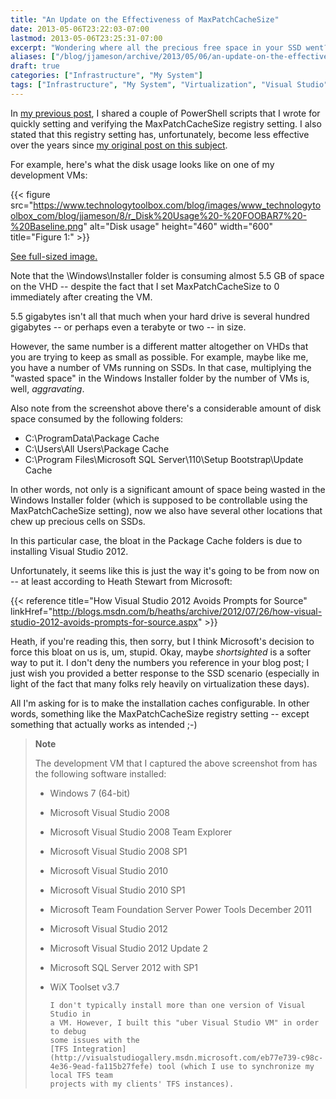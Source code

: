 ```yaml
---
title: "An Update on the Effectiveness of MaxPatchCacheSize"
date: 2013-05-06T23:22:03-07:00
lastmod: 2013-05-06T23:25:31-07:00
excerpt: "Wondering where all the precious free space in your SSD went? Well, here are a few possibilities."
aliases: ["/blog/jjameson/archive/2013/05/06/an-update-on-the-effectiveness-of-maxpatchcachesize.aspx"]
draft: true
categories: ["Infrastructure", "My System"]
tags: ["Infrastructure", "My System", "Virtualization", "Visual Studio"]
---
```


In
[my previous post](/blog/jjameson/2013/05/06/powershell-scripts-for-managing-maxpatchcachesize), I shared a couple of PowerShell scripts that I wrote for
quickly setting and verifying the MaxPatchCacheSize registry setting. I also
stated that this registry setting has, unfortunately, become less effective
over the years since
[my original post on this subject](/blog/jjameson/2010/04/30/save-significant-disk-space-by-setting-maxpatchcachesize-to-0).

For example, here's what the disk usage looks like on one of my development
VMs:

{{< figure
src="https://www.technologytoolbox.com/blog/images/www_technologytoolbox_com/blog/jjameson/8/r_Disk%20Usage%20-%20FOOBAR7%20-%20Baseline.png"
alt="Disk usage"
height="460"
width="600"
title="Figure 1:" >}}

[See full-sized image.](/blog/images/www_technologytoolbox_com/blog/jjameson/8/o_Disk%20Usage%20-%20FOOBAR7%20-%20Baseline.png)

Note that the \Windows\Installer folder is consuming almost 5.5 GB of space
on the VHD -- despite the fact that I set MaxPatchCacheSize to 0 immediately
after creating the VM.

5.5 gigabytes isn't all that much when your hard drive is several hundred
gigabytes -- or perhaps even a terabyte or two -- in size.

However, the same number is a different matter altogether on VHDs that you
are trying to keep as small as possible. For example, maybe like me, you have
a number of VMs running on SSDs. In that case, multiplying the "wasted space"
in the Windows Installer folder by the number of VMs is, well, *aggravating*.

Also note from the screenshot above there's a considerable amount of disk
space consumed by the following folders:

- C:\ProgramData\Package Cache
- C:\Users\All Users\Package Cache
- C:\Program Files\Microsoft SQL Server\110\Setup Bootstrap\Update
  Cache

In other words, not only is a significant amount of space being
wasted in the Windows Installer folder (which is supposed to be controllable
using the MaxPatchCacheSize setting), now we also have several other locations
that chew up precious cells on SSDs.

In this particular case, the bloat in the Package Cache folders is due to
installing Visual Studio 2012.

Unfortunately, it seems like this is just the way it's going to be from now
on -- at least according to Heath Stewart from Microsoft:

{{< reference title="How Visual Studio 2012 Avoids Prompts for Source" linkHref="http://blogs.msdn.com/b/heaths/archive/2012/07/26/how-visual-studio-2012-avoids-prompts-for-source.aspx" >}}

Heath, if you're reading this, then sorry, but I think Microsoft's decision
to force this bloat on us is, um, stupid. Okay, maybe *shortsighted*
is a softer way to put it. I don't deny the numbers you reference in your blog
post; I just wish you provided a better response to the SSD scenario (especially
in light of the fact that many folks rely heavily on virtualization these days).

All I'm asking for is to make the installation caches configurable. In other
words, something like the MaxPatchCacheSize registry setting -- except something
that actually works as intended ;-)

> **Note**
>
> The development VM that I captured the above screenshot from has the
> following software installed:
>
> - Windows 7 (64-bit)
>
> - Microsoft Visual Studio 2008
>
> - Microsoft Visual Studio 2008 Team Explorer
>
> - Microsoft Visual Studio 2008 SP1
>
> - Microsoft Visual Studio 2010
>
> - Microsoft Visual Studio 2010 SP1
>
> - Microsoft Team Foundation Server Power Tools December 2011
>
> - Microsoft Visual Studio 2012
>
> - Microsoft Visual Studio 2012 Update 2
>
> - Microsoft SQL Server 2012 with SP1
>
> - WiX Toolset v3.7
>   
>       I don't typically install more than one version of Visual Studio in 
>       a VM. However, I built this "uber Visual Studio VM" in order to debug 
>       some issues with the
>       [TFS Integration](http://visualstudiogallery.msdn.microsoft.com/eb77e739-c98c-4e36-9ead-fa115b27fefe) tool (which I use to synchronize my local TFS team 
>       projects with my clients' TFS instances).

